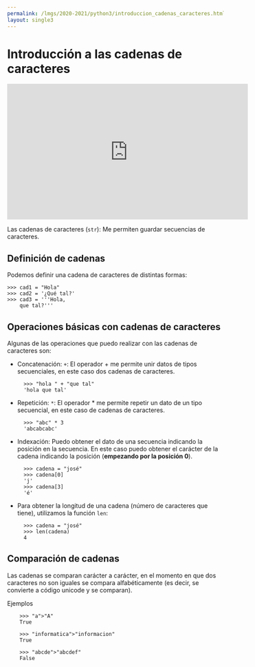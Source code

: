 ```yaml
---
permalink: /lmgs/2020-2021/python3/introduccion_cadenas_caracteres.html
layout: single3
---
```


# Introducción a las cadenas de caracteres

<iframe width="560" height="315" src="https://www.youtube.com/embed/h_pxXwhuSOU" frameborder="0" allow="accelerometer; autoplay; clipboard-write; encrypted-media; gyroscope; picture-in-picture" allowfullscreen></iframe>


Las cadenas de caracteres (`str`): Me permiten guardar secuencias de caracteres.

## Definición de cadenas

Podemos definir una cadena de caracteres de distintas formas:

	>>> cad1 = "Hola"
	>>> cad2 = '¿Qué tal?'
	>>> cad3 = '''Hola,
		que tal?'''

## Operaciones básicas con cadenas de caracteres

Algunas de las operaciones que puedo realizar con las cadenas de caracteres son:

* Concatenación: `+`:  El operador + me permite unir datos de tipos secuenciales, en este caso dos cadenas de caracteres.

        >>> "hola " + "que tal"
        'hola que tal'

* Repetición: `*`:  El operador * me permite repetir un dato de un tipo secuencial, en este caso de cadenas de caracteres.

        >>> "abc" * 3
        'abcabcabc'

* Indexación: Puedo obtener el dato de una secuencia indicando la posición en la secuencia. En este caso puedo obtener el carácter de la cadena indicando la posición (**empezando por la posición 0**).

        >>> cadena = "josé"
        >>> cadena[0]
        'j'
        >>> cadena[3]
        'é'

* Para obtener la longitud de una cadena (número de caracteres que tiene), utilizamos la función `len`:

        >>> cadena = "josé"
        >>> len(cadena)
        4

## Comparación de cadenas

Las cadenas se comparan carácter a carácter, en el momento en que dos caracteres no son iguales se compara alfabéticamente (es decir, se convierte a código unicode y se comparan).

Ejemplos

        >>> "a">"A"
        True

        >>> "informatica">"informacion"
        True

        >>> "abcde">"abcdef"
        False
